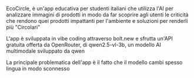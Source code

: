 EcoCircle, è un'app educativa per studenti italiani che utilizza l'AI per analizzare immagini di prodotti in modo da far scoprire agli utenti le criticità che rendono quei prodotti impattanti per l'ambiente e soluzioni per renderli più "Circolari" 

L'app è sviluppata in vibe coding attraverso bolt.new e sfrutta un'API gratuita offerta da OpenRouter, di qwen2.5-vl-3b, un modello AI multimodale sviluppato da qwen

La principale problematica dell'app è il fatto che il modello cambi spesso lingua in modo sconnesso
